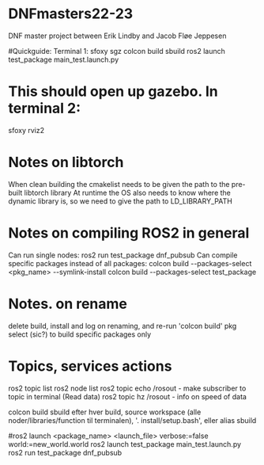 # DNFmasters22-23
DNF master project between Erik Lindby and Jacob Fløe Jeppesen

#Quickguide: Terminal 1:
sfoxy
sgz
colcon build
sbuild
ros2 launch test_package main_test.launch.py
# This should open up gazebo. In terminal 2:
sfoxy
rviz2

# Notes on libtorch
When clean building the cmakelist needs to be given the path to the pre-built libtorch library
At runtime the OS also needs to know where the dynamic library is, so we need to give the path to LD_LIBRARY_PATH

# Notes on compiling ROS2 in general
Can run single nodes: ros2 run test_package dnf_pubsub
Can compile specific packages instead of all packages: colcon build --packages-select <pkg_name> --symlink-install
colcon build --packages-select test_package

# Notes. on rename
delete build, install and log on renaming, and re-run 'colcon build'
pkg select (sic?) to build specific packages only

# Topics, services actions
ros2 topic list
ros2 node list
ros2 topic echo /rosout            - make subscriber to topic in terminal (Read data)
ros2 topic hz /rosout              - info on speed of data


colcon build
sbuild
efter hver build, source workspace (alle noder/libraries/function til terminalen), '. install/setup.bash', eller alias sbuild

#ros2 launch <package_name> <launch_file> verbose:=false world:=new_world.world 
ros2 launch test_package main_test.launch.py
ros2 run test_package dnf_pubsub

